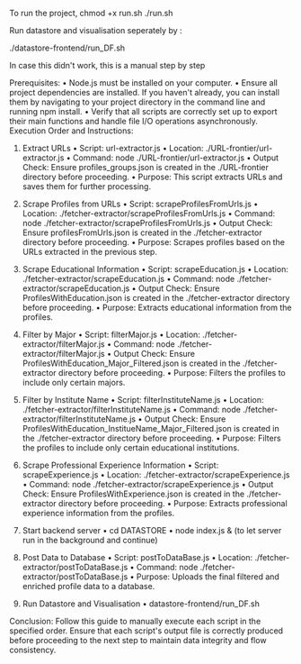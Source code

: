 To run the project, 
chmod +x run.sh
./run.sh

Run datastore and visualisation seperately by :

./datastore-frontend/run_DF.sh

In case this didn't work, this is a manual step by step

Prerequisites:
•	Node.js must be installed on your computer.
•	Ensure all project dependencies are installed. If you haven't already, you can install them by navigating to your project directory in the command line and running npm install.
•	Verify that all scripts are correctly set up to export their main functions and handle file I/O operations asynchronously.
Execution Order and Instructions:
1.	Extract URLs
•	Script: url-extractor.js
•	Location: ./URL-frontier/url-extractor.js
•	Command: node ./URL-frontier/url-extractor.js
•	Output Check: Ensure profiles_groups.json is created in the ./URL-frontier directory before proceeding.
•	Purpose: This script extracts URLs and saves them for further processing.

2.	Scrape Profiles from URLs
•	Script: scrapeProfilesFromUrls.js
•	Location: ./fetcher-extractor/scrapeProfilesFromUrls.js
•	Command: node ./fetcher-extractor/scrapeProfilesFromUrls.js
•	Output Check: Ensure profilesFromUrls.json is created in the ./fetcher-extractor directory before proceeding.
•	Purpose: Scrapes profiles based on the URLs extracted in the previous step.
3.	Scrape Educational Information
•	Script: scrapeEducation.js
•	Location: ./fetcher-extractor/scrapeEducation.js
•	Command: node ./fetcher-extractor/scrapeEducation.js
•	Output Check: Ensure ProfilesWithEducation.json is created in the ./fetcher-extractor directory before proceeding.
•	Purpose: Extracts educational information from the profiles.
4.	Filter by Major
•	Script: filterMajor.js
•	Location: ./fetcher-extractor/filterMajor.js
•	Command: node ./fetcher-extractor/filterMajor.js
•	Output Check: Ensure ProfilesWithEducation_Major_Filtered.json is created in the ./fetcher-extractor directory before proceeding.
•	Purpose: Filters the profiles to include only certain majors.
5.	Filter by Institute Name
•	Script: filterInstituteName.js
•	Location: ./fetcher-extractor/filterInstituteName.js
•	Command: node ./fetcher-extractor/filterInstituteName.js
•	Output Check: Ensure ProfilesWithEducation_InstitueName_Major_Filtered.json is created in the ./fetcher-extractor directory before proceeding.
•	Purpose: Filters the profiles to include only certain educational institutions.
6.	Scrape Professional Experience Information
•	Script: scrapeExperience.js
•	Location: ./fetcher-extractor/scrapeExperience.js
•	Command: node ./fetcher-extractor/scrapeExperience.js
•	Output Check: Ensure ProfilesWithExperience.json is created in the ./fetcher-extractor directory before proceeding.
•	Purpose: Extracts professional experience information from the profiles.
7.	Start backend server
•	cd DATASTORE
•	node index.js & (to let server run in the background and continue)
11.	Post Data to Database
•	Script: postToDataBase.js
•	Location: ./fetcher-extractor/postToDataBase.js
•	Command: node ./fetcher-extractor/postToDataBase.js
•	Purpose: Uploads the final filtered and enriched profile data to a database.
12. Run Datastore and Visualisation
•	datastore-frontend/run_DF.sh 

Conclusion: Follow this guide to manually execute each script in the specified order. Ensure that each script's output file is correctly produced before proceeding to the next step to maintain data integrity and flow consistency.

